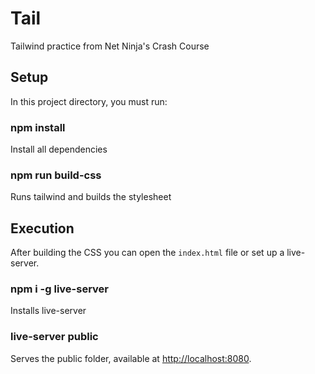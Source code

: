 # Tail
Tailwind practice from Net Ninja's Crash Course

## Setup

In this project directory, you must run:

### npm install

Install all dependencies

### npm run build-css

Runs tailwind and builds the stylesheet

## Execution

After building the CSS you can open the `index.html` file or set up a live-server.

### npm i -g live-server

Installs live-server

### live-server public
Serves the public folder, available at [http://localhost:8080](http://localhost:8080).